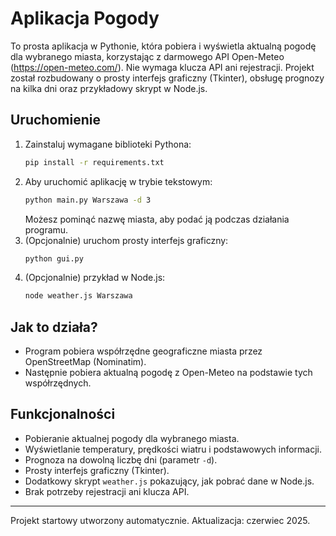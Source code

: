 # Aplikacja Pogody

To prosta aplikacja w Pythonie, która pobiera i wyświetla aktualną pogodę dla wybranego miasta, korzystając z darmowego API Open-Meteo (https://open-meteo.com/). Nie wymaga klucza API ani rejestracji. Projekt został rozbudowany o prosty interfejs graficzny (Tkinter), obsługę prognozy na kilka dni oraz przykładowy skrypt w Node.js.

## Uruchomienie
1. Zainstaluj wymagane biblioteki Pythona:
   ```bash
   pip install -r requirements.txt
   ```
2. Aby uruchomić aplikację w trybie tekstowym:
   ```bash
   python main.py Warszawa -d 3
   ```
   Możesz pominąć nazwę miasta, aby podać ją podczas działania programu.
3. (Opcjonalnie) uruchom prosty interfejs graficzny:
   ```bash
   python gui.py
   ```
4. (Opcjonalnie) przykład w Node.js:
   ```bash
   node weather.js Warszawa
   ```

## Jak to działa?
- Program pobiera współrzędne geograficzne miasta przez OpenStreetMap (Nominatim).
- Następnie pobiera aktualną pogodę z Open-Meteo na podstawie tych współrzędnych.

## Funkcjonalności
- Pobieranie aktualnej pogody dla wybranego miasta.
- Wyświetlanie temperatury, prędkości wiatru i podstawowych informacji.
- Prognoza na dowolną liczbę dni (parametr `-d`).
- Prosty interfejs graficzny (Tkinter).
- Dodatkowy skrypt `weather.js` pokazujący, jak pobrać dane w Node.js.
- Brak potrzeby rejestracji ani klucza API.

---

Projekt startowy utworzony automatycznie. Aktualizacja: czerwiec 2025.
